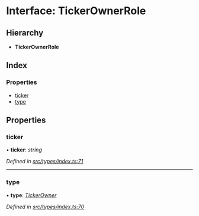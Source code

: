 # Interface: TickerOwnerRole

## Hierarchy

* **TickerOwnerRole**

## Index

### Properties

* [ticker](types.tickerownerrole.md#ticker)
* [type](types.tickerownerrole.md#type)

## Properties

###  ticker

• **ticker**: *string*

*Defined in [src/types/index.ts:71](https://github.com/PolymathNetwork/polymesh-sdk/blob/d7c2770/src/types/index.ts#L71)*

___

###  type

• **type**: *[TickerOwner](../enums/types.roletype.md#tickerowner)*

*Defined in [src/types/index.ts:70](https://github.com/PolymathNetwork/polymesh-sdk/blob/d7c2770/src/types/index.ts#L70)*
